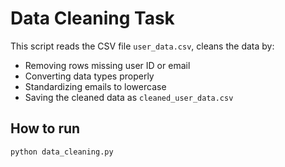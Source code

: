 # Data Cleaning Task

This script reads the CSV file `user_data.csv`, cleans the data by:

- Removing rows missing user ID or email
- Converting data types properly
- Standardizing emails to lowercase
- Saving the cleaned data as `cleaned_user_data.csv`

## How to run

```bash
python data_cleaning.py
